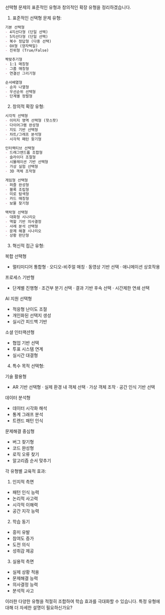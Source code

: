 선택형 문제의 표준적인 유형과 창의적인 확장 유형을 정리하겠습니다.

1. 표준적인 선택형 문제 유형: 

```markdown
기본 선택형
- 4지선다형 (단일 선택)
- 5지선다형 (단일 선택)
- 복수 정답형 (다중 선택)
- OX형 (양자택일)
- 진위형 (True/False)

짝맞추기형
- 1:1 매칭형
- 그룹 매칭형
- 연결선 그리기형

순서배열형
- 순차 나열형
- 우선순위 선택형
- 단계별 정렬형
```

2. 창의적 확장 유형:

```markdown
시각적 선택형
- 이미지 영역 선택형 (핫스팟)
- 다이어그램 완성형
- 지도 기반 선택형
- 차트/그래프 분석형
- 시각적 패턴 찾기형

인터랙티브 선택형
- 드래그앤드롭 조합형
- 슬라이더 조절형
- 시뮬레이션 기반 선택형
- 가상 실험 선택형
- 3D 객체 조작형

게임형 선택형
- 퍼즐 완성형
- 블록 조립형
- 미로 탐색형
- 카드 매칭형
- 보물 찾기형

맥락형 선택형
- 대화형 시나리오
- 역할 기반 의사결정
- 사례 분석 선택형
- 문제 해결 시나리오
- 상황 판단형
```

3. 혁신적 접근 유형:

복합 선택형
- 멀티미디어 통합형
  · 오디오-비주얼 매칭
  · 동영상 기반 선택
  · 애니메이션 상호작용

프로세스 기반형
- 단계별 진행형
  · 조건부 분기 선택
  · 결과 기반 후속 선택
  · 시간제한 연쇄 선택

AI 지원 선택형
- 적응형 난이도 조절
- 개인화된 선택지 생성
- 실시간 피드백 기반

소셜 인터랙션형
- 협업 기반 선택
- 투표 시스템 연계
- 실시간 대결형

4. 특수 목적 선택형:

기술 활용형
- AR 기반 선택형
  · 실제 환경 내 객체 선택
  · 가상 객체 조작
  · 공간 인식 기반 선택

데이터 분석형
- 데이터 시각화 해석
- 통계 그래프 분석
- 트렌드 패턴 인식

문제해결 중심형
- 버그 찾기형
- 코드 완성형
- 로직 오류 찾기
- 알고리즘 순서 맞추기





각 유형별 교육적 효과:

1. 인지적 측면

- 패턴 인식 능력
- 논리적 사고력
- 시각적 이해력
- 공간 지각 능력

2. 학습 동기

- 흥미 유발
- 참여도 증가
- 도전 의식
- 성취감 제공

3. 실용적 측면

- 실제 상황 적용
- 문제해결 능력
- 의사결정 능력
- 분석적 사고

이러한 다양한 유형을 적절히 조합하여 학습 효과를 극대화할 수 있습니다. 특정 유형에 대해 더 자세한 설명이 필요하신가요?

